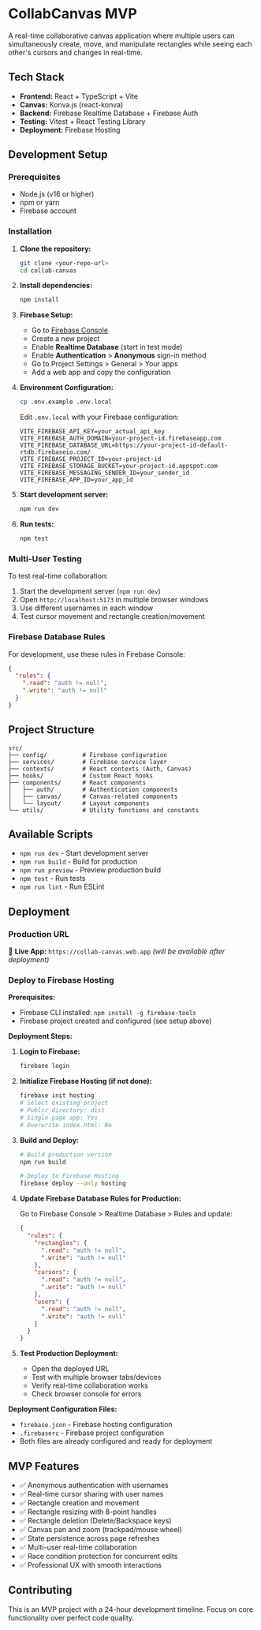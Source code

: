 # CollabCanvas MVP

A real-time collaborative canvas application where multiple users can simultaneously create, move, and manipulate rectangles while seeing each other's cursors and changes in real-time.

## Tech Stack

- **Frontend:** React + TypeScript + Vite
- **Canvas:** Konva.js (react-konva)
- **Backend:** Firebase Realtime Database + Firebase Auth
- **Testing:** Vitest + React Testing Library
- **Deployment:** Firebase Hosting

## Development Setup

### Prerequisites

- Node.js (v16 or higher)
- npm or yarn
- Firebase account

### Installation

1. **Clone the repository:**
   ```bash
   git clone <your-repo-url>
   cd collab-canvas
   ```

2. **Install dependencies:**
   ```bash
   npm install
   ```

3. **Firebase Setup:**
   - Go to [Firebase Console](https://console.firebase.google.com)
   - Create a new project
   - Enable **Realtime Database** (start in test mode)
   - Enable **Authentication** > **Anonymous** sign-in method
   - Go to Project Settings > General > Your apps
   - Add a web app and copy the configuration

4. **Environment Configuration:**
   ```bash
   cp .env.example .env.local
   ```
   
   Edit `.env.local` with your Firebase configuration:
   ```
   VITE_FIREBASE_API_KEY=your_actual_api_key
   VITE_FIREBASE_AUTH_DOMAIN=your-project-id.firebaseapp.com
   VITE_FIREBASE_DATABASE_URL=https://your-project-id-default-rtdb.firebaseio.com/
   VITE_FIREBASE_PROJECT_ID=your-project-id
   VITE_FIREBASE_STORAGE_BUCKET=your-project-id.appspot.com
   VITE_FIREBASE_MESSAGING_SENDER_ID=your_sender_id
   VITE_FIREBASE_APP_ID=your_app_id
   ```

5. **Start development server:**
   ```bash
   npm run dev
   ```

6. **Run tests:**
   ```bash
   npm test
   ```

### Multi-User Testing

To test real-time collaboration:

1. Start the development server (`npm run dev`)
2. Open `http://localhost:5173` in multiple browser windows
3. Use different usernames in each window
4. Test cursor movement and rectangle creation/movement

### Firebase Database Rules

For development, use these rules in Firebase Console:

```json
{
  "rules": {
    ".read": "auth != null",
    ".write": "auth != null"
  }
}
```

## Project Structure

```
src/
├── config/          # Firebase configuration
├── services/        # Firebase service layer
├── contexts/        # React contexts (Auth, Canvas)
├── hooks/           # Custom React hooks
├── components/      # React components
│   ├── auth/        # Authentication components
│   ├── canvas/      # Canvas-related components
│   └── layout/      # Layout components
└── utils/           # Utility functions and constants
```

## Available Scripts

- `npm run dev` - Start development server
- `npm run build` - Build for production
- `npm run preview` - Preview production build
- `npm test` - Run tests
- `npm run lint` - Run ESLint

## Deployment

### Production URL
🚀 **Live App:** `https://collab-canvas.web.app` *(will be available after deployment)*

### Deploy to Firebase Hosting

**Prerequisites:**
- Firebase CLI installed: `npm install -g firebase-tools`
- Firebase project created and configured (see setup above)

**Deployment Steps:**

1. **Login to Firebase:**
   ```bash
   firebase login
   ```

2. **Initialize Firebase Hosting (if not done):**
   ```bash
   firebase init hosting
   # Select existing project
   # Public directory: dist
   # Single-page app: Yes
   # Overwrite index.html: No
   ```

3. **Build and Deploy:**
   ```bash
   # Build production version
   npm run build
   
   # Deploy to Firebase Hosting
   firebase deploy --only hosting
   ```

4. **Update Firebase Database Rules for Production:**
   
   Go to Firebase Console > Realtime Database > Rules and update:
   ```json
   {
     "rules": {
       "rectangles": {
         ".read": "auth != null",
         ".write": "auth != null"
       },
       "cursors": {
         ".read": "auth != null", 
         ".write": "auth != null"
       },
       "users": {
         ".read": "auth != null",
         ".write": "auth != null"  
       }
     }
   }
   ```

5. **Test Production Deployment:**
   - Open the deployed URL
   - Test with multiple browser tabs/devices
   - Verify real-time collaboration works
   - Check browser console for errors

**Deployment Configuration Files:**
- `firebase.json` - Firebase hosting configuration
- `.firebaserc` - Firebase project configuration  
- Both files are already configured and ready for deployment

## MVP Features

- ✅ Anonymous authentication with usernames
- ✅ Real-time cursor sharing with user names
- ✅ Rectangle creation and movement
- ✅ Rectangle resizing with 8-point handles
- ✅ Rectangle deletion (Delete/Backspace keys)
- ✅ Canvas pan and zoom (trackpad/mouse wheel)
- ✅ State persistence across page refreshes
- ✅ Multi-user real-time collaboration
- ✅ Race condition protection for concurrent edits
- ✅ Professional UX with smooth interactions

## Contributing

This is an MVP project with a 24-hour development timeline. Focus on core functionality over perfect code quality.
